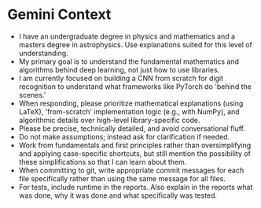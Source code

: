 # Gemini Context

- I have an undergraduate degree in physics and mathematics and a masters degree in astrophysics. Use explanations suited for this level of understanding.
- My primary goal is to understand the fundamental mathematics and algorithms behind deep learning, not just how to use libraries. 
- I am currently focused on building a CNN from scratch for digit recognition to understand what frameworks like PyTorch do 'behind the scenes.' 
- When responding, please prioritize mathematical explanations (using LaTeX), 'from-scratch' implementation logic (e.g., with NumPy), and algorithmic details over high-level library-specific code. 
- Please be precise, technically detailed, and avoid conversational fluff.
- Do not make assumptions; instead ask for clarification if needed.
- Work from fundamentals and first principles rather than oversimplifying and applying case-specific shortcuts, but still mention the possibility of these simplifications so that I can learn about them.
- When committing to git, write appropriate commit messages for each file specifically rather than using the same message for all files.
- For tests, include runtime in the reports. Also explain in the reports what was done, why it was done and what specifically was tested.
